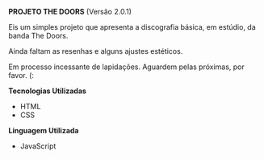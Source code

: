 **PROJETO THE DOORS** (Versão 2.0.1)

<p>Eis um simples projeto que apresenta a discografia básica, em estúdio, da banda The Doors.</p> 
<p>Ainda faltam as resenhas e alguns ajustes estéticos.</p>
<p>Em processo incessante de lapidações. Aguardem pelas próximas, por favor. (:</p>

**Tecnologias Utilizadas**

- HTML
- CSS

**Linguagem Utilizada**

- JavaScript
